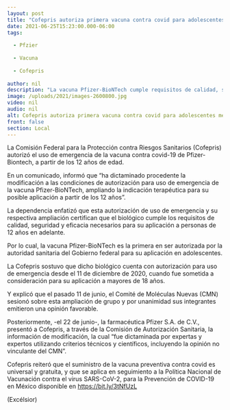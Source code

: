 ```yaml
---
layout: post
title: "Cofepris autoriza primera vacuna contra covid para adolescentes mexicanos"
date: 2021-06-25T15:23:00.000-06:00
tags:
  
  - Pfzier
  
  - Vacuna
  
  - Cofepris
  
author: nil
description: "La vacuna Pfizer-BioNTech cumple requisitos de calidad, seguridad y eficacia necesarios para las personas mayores de 12 años, destacó la Cofepris"
image: /uploads/2021/images-2600800.jpg
video: nil
audio: nil
alt: Cofepris autoriza primera vacuna contra covid para adolescentes mexicanos
front: false
section: Local
---
```


La Comisión Federal para la Protección contra Riesgos Sanitarios (Cofepris) autorizó el uso de emergencia de la vacuna contra covid-19 de Pfizer-Biontech, a partir de los 12 años de edad.

En un comunicado, informó que “ha dictaminado procedente la modificación a las condiciones de autorización para uso de emergencia de la vacuna Pfizer-BioNTech, ampliando la indicación terapéutica para su posible aplicación a partir de los 12 años”.

La dependencia enfatizó que esta autorización de uso de emergencia y su respectiva ampliación certifican que el biológico cumple los requisitos de calidad, seguridad y eficacia necesarios para su aplicación a personas de 12 años en adelante.

Por lo cual, la vacuna Pfizer-BioNTech es la primera en ser autorizada por la autoridad sanitaria del Gobierno federal para su aplicación en adolescentes.

La Cofepris sostuvo que dicho  biológico cuenta con autorización para uso de emergencia desde el 11 de diciembre de 2020, cuando fue sometida a consideración para su aplicación a mayores de 18 años.

Y explicó que el pasado 11 de junio, el Comité de Moléculas Nuevas (CMN) sesionó sobre esta ampliación de grupo y por unanimidad sus integrantes emitieron una opinión favorable.

Posteriormente, -el 22 de junio-, la farmacéutica Pfizer S.A. de C.V., presentó a Cofepris, a través de la Comisión de Autorización Sanitaria, la información de modificación, la cual “fue dictaminada por expertas y expertos utilizando criterios técnicos y científicos, incluyendo la opinión no vinculante del CMN”.

Cofepris reiteró que  el suministro de la vacuna preventiva contra covid es universal y gratuita, y que se aplica en seguimiento a la Política Nacional de Vacunación contra el virus SARS-CoV-2, para la Prevención de COVID-19 en México disponible en https://bit.ly/3tNfUzL

(Excélsior)